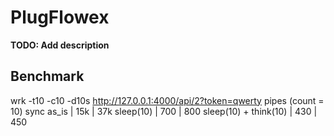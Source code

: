 # PlugFlowex

**TODO: Add description**

## Benchmark

wrk -t10 -c10 -d10s http://127.0.0.1:4000/api/2?token=qwerty
                            pipes (count = 10)     sync
as_is                    |  15k                 | 37k
sleep(10)                |  700                 | 800
sleep(10) + think(10)    |  430                 | 450
